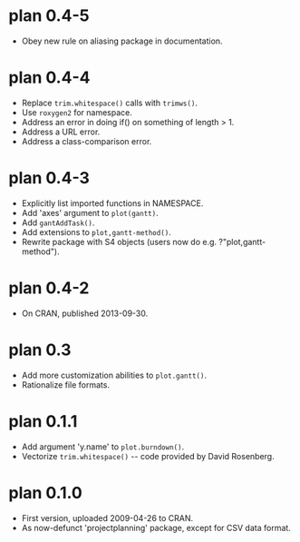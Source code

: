 # plan 0.4-5

* Obey new rule on aliasing package in documentation.

# plan 0.4-4

* Replace `trim.whitespace()` calls with `trimws()`.
* Use `roxygen2` for namespace.
* Address an error in doing if() on something of length > 1.
* Address a URL error.
* Address a class-comparison error.

# plan 0.4-3

* Explicitly list imported functions in NAMESPACE.
* Add 'axes' argument to `plot(gantt)`.
* Add `gantAddTask()`.
* Add extensions to `plot,gantt-method()`.
* Rewrite package with S4 objects (users now do e.g. ?"plot,gantt-method").

# plan 0.4-2

* On CRAN, published 2013-09-30.

# plan 0.3

* Add more customization abilities to `plot.gantt()`.
* Rationalize file formats.

# plan 0.1.1

* Add argument 'y.name' to `plot.burndown()`.
* Vectorize `trim.whitespace()` -- code provided by David Rosenberg.

# plan 0.1.0

* First version, uploaded 2009-04-26 to CRAN.
* As now-defunct 'projectplanning' package, except for CSV data format.

